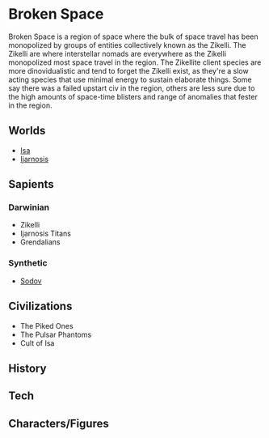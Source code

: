 # Broken Space

Broken Space is a region of space where the bulk of space travel has been monopolized by groups of entities collectively known as the Zikelli.  The Zikelli are where interstellar nomads are everywhere as the Zikelli monopolized most space travel in the region.  The Zikellite client species are more dinovidualistic and tend to forget the Zikelli exist, as they're a slow acting species that use minimal energy to sustain elaborate things.  Some say there was a failed upstart civ in the region, others are less sure due to the high amounts of space-time blisters and range of anomalies that fester in the region.

## Worlds
- [Isa](/Stellar_Abyss_Setting_Bible/1_Worlds_Systems/Bezen.md)
- [Ijarnosis](/Stellar_Abyss_Setting_Bible/1_Worlds_Systems/Bezen.md)

## Sapients

### Darwinian
- Zikelli
- Ijarnosis Titans
- Grendalians

### Synthetic
- [Sodov](/Stellar_Abyss_Setting_Bible/2_Sapients/Sodov.md)

## Civilizations
- The Piked Ones
- The Pulsar Phantoms
- Cult of Isa

## History

## Tech

## Characters/Figures
